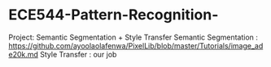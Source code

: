 # ECE544-Pattern-Recognition-
Project: Semantic Segmentation + Style Transfer
Semantic Segmentation : https://github.com/ayoolaolafenwa/PixelLib/blob/master/Tutorials/image_ade20k.md
Style Transfer : our job 
